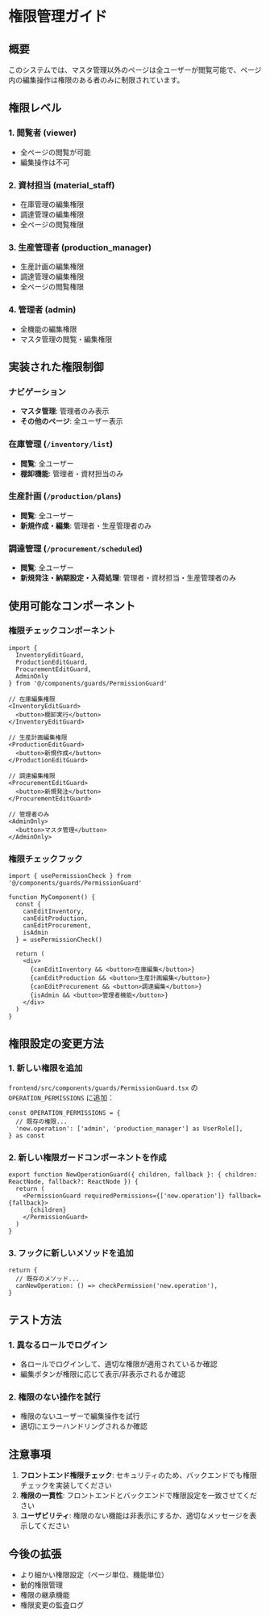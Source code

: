 # 権限管理ガイド

## 概要

このシステムでは、マスタ管理以外のページは全ユーザーが閲覧可能で、ページ内の編集操作は権限のある者のみに制限されています。

## 権限レベル

### 1. 閲覧者 (viewer)
- 全ページの閲覧が可能
- 編集操作は不可

### 2. 資材担当 (material_staff)
- 在庫管理の編集権限
- 調達管理の編集権限
- 全ページの閲覧権限

### 3. 生産管理者 (production_manager)
- 生産計画の編集権限
- 調達管理の編集権限
- 全ページの閲覧権限

### 4. 管理者 (admin)
- 全機能の編集権限
- マスタ管理の閲覧・編集権限

## 実装された権限制御

### ナビゲーション
- **マスタ管理**: 管理者のみ表示
- **その他のページ**: 全ユーザー表示

### 在庫管理 (`/inventory/list`)
- **閲覧**: 全ユーザー
- **棚卸機能**: 管理者・資材担当のみ

### 生産計画 (`/production/plans`)
- **閲覧**: 全ユーザー
- **新規作成・編集**: 管理者・生産管理者のみ

### 調達管理 (`/procurement/scheduled`)
- **閲覧**: 全ユーザー
- **新規発注・納期設定・入荷処理**: 管理者・資材担当・生産管理者のみ

## 使用可能なコンポーネント

### 権限チェックコンポーネント

```tsx
import { 
  InventoryEditGuard, 
  ProductionEditGuard, 
  ProcurementEditGuard,
  AdminOnly 
} from '@/components/guards/PermissionGuard'

// 在庫編集権限
<InventoryEditGuard>
  <button>棚卸実行</button>
</InventoryEditGuard>

// 生産計画編集権限
<ProductionEditGuard>
  <button>新規作成</button>
</ProductionEditGuard>

// 調達編集権限
<ProcurementEditGuard>
  <button>新規発注</button>
</ProcurementEditGuard>

// 管理者のみ
<AdminOnly>
  <button>マスタ管理</button>
</AdminOnly>
```

### 権限チェックフック

```tsx
import { usePermissionCheck } from '@/components/guards/PermissionGuard'

function MyComponent() {
  const { 
    canEditInventory,
    canEditProduction,
    canEditProcurement,
    isAdmin 
  } = usePermissionCheck()

  return (
    <div>
      {canEditInventory && <button>在庫編集</button>}
      {canEditProduction && <button>生産計画編集</button>}
      {canEditProcurement && <button>調達編集</button>}
      {isAdmin && <button>管理者機能</button>}
    </div>
  )
}
```

## 権限設定の変更方法

### 1. 新しい権限を追加

`frontend/src/components/guards/PermissionGuard.tsx` の `OPERATION_PERMISSIONS` に追加：

```tsx
const OPERATION_PERMISSIONS = {
  // 既存の権限...
  'new.operation': ['admin', 'production_manager'] as UserRole[],
} as const
```

### 2. 新しい権限ガードコンポーネントを作成

```tsx
export function NewOperationGuard({ children, fallback }: { children: ReactNode, fallback?: ReactNode }) {
  return (
    <PermissionGuard requiredPermissions={['new.operation']} fallback={fallback}>
      {children}
    </PermissionGuard>
  )
}
```

### 3. フックに新しいメソッドを追加

```tsx
return {
  // 既存のメソッド...
  canNewOperation: () => checkPermission('new.operation'),
}
```

## テスト方法

### 1. 異なるロールでログイン
- 各ロールでログインして、適切な権限が適用されているか確認
- 編集ボタンが権限に応じて表示/非表示されるか確認

### 2. 権限のない操作を試行
- 権限のないユーザーで編集操作を試行
- 適切にエラーハンドリングされるか確認

## 注意事項

1. **フロントエンド権限チェック**: セキュリティのため、バックエンドでも権限チェックを実装してください
2. **権限の一貫性**: フロントエンドとバックエンドで権限設定を一致させてください
3. **ユーザビリティ**: 権限のない機能は非表示にするか、適切なメッセージを表示してください

## 今後の拡張

- より細かい権限設定（ページ単位、機能単位）
- 動的権限管理
- 権限の継承機能
- 権限変更の監査ログ
